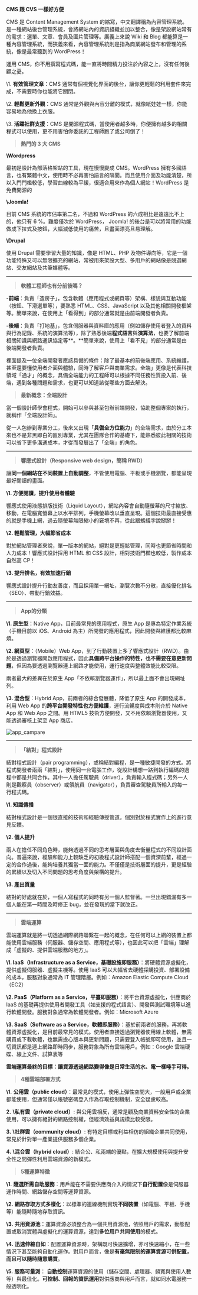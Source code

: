 **CMS 跟 CVS 一樣好方便**

CMS 是 Content Management System 的縮寫，中文翻譯稱為內容管理系統。是一種網站後台管理系統，會將網站內的資訊組織並加以整合，像是架設網站常有的需求：選單、文章、會員及圖片管理等。廣義上來說 Wiki 和 Blog 都能算是一種內容管理系統，而狹義來看，內容管理系統則是指為商業網站發布和管理的系統，像是最常聽到的 WordPress！

運用 CMS，你不用撰寫程式碼，能一直將時間精力投注於內容之上，沒有任何後顧之憂。

\1. **有效管理文章**：CMS 通常有個視覺化界面的後台，讓你更輕鬆的利用套件來完成，不需要時你也能將它關閉。

\2. **輕鬆更新外觀**：CMS 通常是外觀與內容分離的模式，就像紙娃娃一樣，你能容易地為他換上衣服。

\3. **活躍社群支援**：CMS 是開源程式碼，當使用者越多時，你便擁有越多的相關程式可以使用，更不用害怕你委託的工程師跑了或公司倒了！

> **熱門的 3 大 CMS**

**\Wordpress**

 最初是設計為部落格架站的工具，現在慢慢變成 CMS。WordPress 擁有多國語言，也有繁體中文，使用時不必再害怕語言的隔閡。而且使用介面及功能清楚，所以入門門檻較低，學習曲線較為平緩，很適合用來作為個人網站！WordPress 是免費開源的

**\Joomla!**

目前 CMS 系統的市佔率第二名，不過和 WordPress 的六成相比是遠遠比不上的，他只有 6 %。難度僅次於 WordPress， Joomla! 的後台是可以將常用的功能做成下拉式及按鈕，大幅減低使用的痛苦，且畫面漂亮且易理解。

**\Drupal**

使用 Drupal 需要學習大量的知識，像是 HTML、PHP 及物件導向等，它是一個功能特殊又可以無限擴充的網站，常被用來架設大型、多用戶的網站像是競選網站、交友網站及共筆媒體等。

-----

> **軟體工程師也有分前後嗎？**

**-前端**：負責「造房子」，包含軟體（應用程式或網頁等）架構、樣貌與互動功能（按鈕、下滑選單等），要熟悉 HTML、CSS、JavaScript 以及其他相關開發框架等。簡單來說，在使用上「看得到」的部分通常就是由前端開發者負責。

**-後端**：負責「打地基」，包含伺服器與資料庫的應用（例如儲存使用者登入的資料與行為記錄、系統的演算法等），除了熟悉後端**程式語言**與**演算法**，也要了解前端相關知識與網路通訊協定等**。**簡單來說，使用上「看不見」的部分通常是由後端開發者負責。

裡面提及一位全端開發者應該具備的條件：除了最基本的前後端應用、系統維護，甚至還要懂使用者介面與體驗，同時了解客戶與商業需求。全端」更像是代表科技領域「通才」的概念，具備全端能力的工程師可以根據不同任務性質投入前、後端，遇到各種問題和需求，也更可以知道該從哪些方面去解決。

>  **最新概念：全端設計**

當一個設計師學會程式，開始可以參與甚至包辦前端開發，協助整個專案的執行，就稱作「全端設計師」。

從一人包辦到專業分工，後來又出現「**具備全方位能力**」的全端需求，由於分工本來也不是非黑即白的區別專業，尤其在團隊合作的基礎下，能熟悉彼此相關的技術可以省下更多溝通成本，才從而發展出了「全端」的角色。

-----

> **響應式設計（Responsive web design，簡稱 RWD）**

讓**同一個網站在不同裝置上自動調整**，不管使用電腦、平板或手機瀏覽，都能呈現最好閱讀的畫面。

**\1. 方便閱讀，提升使用者體驗**

響應式使用液態排版技術（Liquid Layout），網站內容會自動隨螢幕的尺寸縮放、移動，在電腦寬螢幕上以水平排列，手機螢幕改以垂直呈現。這個技術最直接受惠的就是手機上網，過去隨螢幕無限縮小的窘境不再，從此跟螞蟻字說掰掰！

**\2. 輕鬆管理，大幅節省成本**

對於網站管理者來說，單一版本的網站，絕對是更輕鬆管理，同時也更節省時間和人力成本！響應式設計採用 HTML 和 CSS 設計，相對技術門檻也較低，製作成本自然高 CP！

**\3. 提升排名，有效加速行銷**

響應式設計提升行動友善度，而且採用單一網址，瀏覽次數不分散，直接優化排名（SEO）、帶動行銷效益。

-----

>  **App的分類**

**\1. 原生型**：Native App，目前最常見的應用程式，原生 App 是專為特定作業系統（手機目前以 iOS、Android 為主）所開發的應用程式，因此開發與維護都比較麻煩。

**\2. 網頁型**：（Mobile）Web App，到了行動裝置上多了響應式設計（RWD）。由於是透過瀏覽器開啟應用程式，因此**具備跨平台操作的特性，也不需要在意更新問題**，但因為要透過瀏覽器連上網路才能使用，運行速度與整體效能比較受限。

兩者最大的差異在於原生 App「不依賴瀏覽器運作」，所以最上面不會出現網址列。

**\3. 混合型**：Hybrid App，前兩者的綜合發展體，降低了原生 App 的開發成本，利用 Web App 的**跨平台開發特性也方便維護**，運行流暢度與成本則介於 Native App 和 Web App 之間。用 HTML5 技術方便開發，又不用依賴瀏覽器使用，又能透過審核上架至 App 商店。

![app_campare](https://github.com/sakana-fish-owo/coding_lesson/blob/main/hiskio/codefree/%E9%9B%BB%E8%85%A6%E7%A7%91%E5%AD%B8%EF%BC%88%E4%B8%AD%EF%BC%89/img/app_campare.jpg)

-----

> **「結對」程式設計**

結對程式設計（pair programming），或稱結對編程，是一種敏捷開發的方式。將程式開發者兩兩「結對」，使用同一台電腦工作，從設計構想一路到執行編碼的過程中都是共同合作。其中一人擔任駕駛員（driver），負責輸入程式碼；另外一人則是觀察員（observer）或領航員（navigator），負責審查駕駛員所輸入的每一行程式碼。

**\1. 知識傳播**

結對程式設計是一個很直接的技術和經驗傳授管道。個別對於程式實作上的進行意見反饋。

**\2. 個人提升**

兩人在擔任不同角色時，能夠透過不同的思考層面與角度去衡量程式的不同設計面向。普遍來說，經驗和能力上較缺乏的初級程式設計師搭配一個資深前輩，經過一定的合作過後，能夠培養其獨當一面的能力。不僅僅是技術層面的提升，更是經驗的累績以及切入不同問題的思考角度與架構的提升。

**\3. 產出質量**

結對的好處就在於，一個人寫程式的同時有另一個人監督著。一旦出現錯漏有多一個人能在第一時間及時修正 bug，並在發現的當下就改正。

-----

> **雲端運算**

雲端運算就是將一切透過網際網路聯繫在一起的概念，在任何可以上網的裝置上都能使用雲端服務（伺服器、儲存空間、應用程式等），也因此可以把「雲端」理解成「虛擬的、提供雲端服務的地方」。

**\1. IaaS（Infrastructure as a Service，基礎設施即服務）**：將硬體資源虛擬化，提供虛擬伺服器、虛擬主機等。使用 IaaS 可以大幅省去硬體採購投資、部署設備的成本，服務對象通常為 IT 管理階層。例如：Amazon Elastic Compute Cloud（EC2）

**\2. PaaS（Platform as a Service，平臺即服務）**：將平台資源虛擬化，供應商於 IaaS 的基礎再提供使用者開發工具（如支援的程式語言）、開發與測試環境等以進行軟體開發。服務對象通常為軟體開發者。例如：Microsoft Azure 

**\3. SaaS（Software as a Service，軟體即服務）**：基於前兩者的服務，再將軟體資源虛擬化，是目前最常見的模式。使用者直接透過瀏覽器使用線上軟體，無需購買或下載軟體，也無需擔心版本與更新問題，只需要登入帳號即可使用，並且一切資訊都是連上網路即時同步，服務對象為所有雲端用戶。例如：Google 雲端硬碟、線上文件、試算表等

**雲端運算最終的目標：讓資源透過網路變得像是日常生活的水、電一樣唾手可得。**

> **4種雲端部署方式**

**\1.** **公用雲（public cloud）**：最常見的模式，使用上彈性空間大，一般用戶或企業都能使用，但通常僅以帳號密碼登入作為存取控制機制，安全疑慮較高。

**2.** **\私有雲（private cloud）**: 與公用雲相反，通常是顧及商業資料安全性的企業使用，可以擁有絕對的網路控制權，但經濟效益與規模比較受限。

**3.** **\社群雲（community cloud）**: 有特定目標或利益相仿的組織企業共同使用，常見於針對單一產業提供服務多個企業。

**4.** **\混合雲（hybrid cloud）**: 結合公、私兩端的優點，在擴大規模使用與提升安全性之間彈性利用雲端資源的新模式。

> **5種運算特徵**

**\1.** **隨選所需自助服務**：用戶能在不需要供應商介入的情況下**自行配置**像是伺服器運作時間、網路儲存空間等運算資源。

**\2.** **網路存取方式多樣化**：以標準的連線機制實現**不同裝置**（如電腦、平板、手機等）能隨時隨地存取資訊。

**\3.** **共用資源池**：運算資源必須整合為一個共用資源池，依照用戶的需求，動態配置或取消實體與虛擬化的運算資源，達到**多位用戶共同使用**的模式。

**\4.** **迅速伸縮自如**：配置運算資源時，架構既可快速擴增，亦可快速縮小，在一些情況下甚至能夠自動化運作。對用戶而言，像是**有毫無限制的運算資源可供配置，而且可以隨時隨意購買**。

**\5.** **服務可量測**： **自動控制**運算資源的使用（儲存空間、處理器、頻寬與使用人數等）與最佳化。**可控制、回報的資訊運用**對供應商與用戶而言，就如同水電服務一般透明化。

